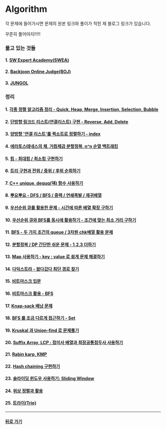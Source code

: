 # Algorithm

각 문제에 들어가시면 문제의 원본 링크와 풀이가 적힌 제 블로그 링크가 있습니다.

꾸준히 풀어야지!!!!!

### 풀고 있는 것들

#### 1. [SW Expert Academy(SWEA)](SWEA)

#### 2. [Backjoon Online Judge(BOJ)](BOJ)

#### 3. [JUNGOL](jungol)

<p>

### 정리

#### 1. [각종 정렬 알고리즘 정리 - Quick, Heap, Merge, Insertion, Selection, Bubble](http://1ilsang.blog.me/221362450863)

#### 2. [단방향 링크드 리스트(연결리스트) 구현 - Reverse, Add, Delete](http://1ilsang.blog.me/221300304296)

#### 3. [양방향 '연결 리스트'를 퀵소트로 정렬하기 - index](http://1ilsang.blog.me/221367224505)

#### 4. [에라토스테네스의 체, 거듭제곱 분할정복, n^n 순열 백트래킹](http://1ilsang.blog.me/221366753276)

#### 5. [힙 - 최대힙 / 최소힙 구현하기](http://1ilsang.blog.me/221369119617)

#### 6. [트리 구현과 전위 / 중위 / 후위 순회하기](http://1ilsang.blog.me/221369626963)

#### 7. [C++ unique, dequq(덱) 함수 사용하기](http://1ilsang.blog.me/221372942281)

#### 8. [뿌요뿌요 - DFS / BFS / 중력 / 연쇄폭발 / 재귀배열](http://1ilsang.blog.me/221375526869)

#### 9. [우선순위 큐를 활용한 문제 - 시간에 따른 배열 확장 구하기](http://1ilsang.blog.me/221376301628)

#### 10. [우선순위 큐와 BFS를 동시에 활용하기 - 조건에 맞는 최소 거리 구하기](http://1ilsang.blog.me/221384331252)

#### 11. [BFS - 두 가지 조건의 queue / 3차원 chk배열 활용 문제](http://1ilsang.blog.me/221379416759)

#### 12. [분할정복 / DP 간단한 쉬운 문제 - 1,2,3 더하기](http://1ilsang.blog.me/221413697150)

#### 13. [Map 사용하기 - key : value 로 쉽게 문제 해결하기](http://1ilsang.blog.me/221429769958)

#### 14. [다익스트라 - 왔다갔다 최단 경로 찾기](https://blog.naver.com/1ilsang/221420532745)

#### 15. [비트마스크 입문](http://1ilsang.blog.me/221446095017)

#### 16. [비트마스크 활용 - BFS](http://1ilsang.blog.me/221442344756)

#### 17. [Knap-sack 배낭 문제](http://1ilsang.blog.me/221438509136)

#### 18. [BFS 를 조금 다르게 접근하기 - Set](http://1ilsang.blog.me/221445986259)

#### 19. [Kruskal 과 Union-find 로 문제풀기](http://1ilsang.blog.me/221470205431)

#### 20. [Suffix Array, LCP : 접미사 배열과 최장공통접두사 사용하기](http://1ilsang.blog.me/221475165220)

#### 21. [Rabin karp, KMP](http://1ilsang.blog.me/221502910608)

#### 22. [Hash chaining 구현하기](http://1ilsang.blog.me/221502915637)

#### 23. [슬라이딩 윈도우 사용하기: Sliding Window](http://1ilsang.blog.me/221505885296)

#### 24. [위상 정렬과 활용](http://1ilsang.blog.me/221516936340)

#### 25. [트라이(Trie)](http://1ilsang.blog.me/221518648956)


- - -

#### [뒤로 가기](./../../..)
